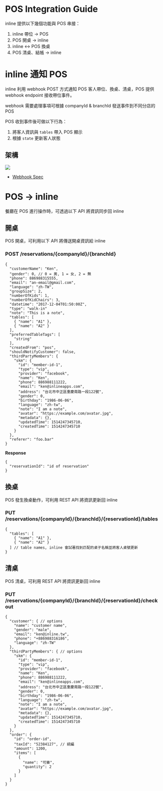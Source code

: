 # POS Integration Guide
inline 提供以下幾個功能與 POS 串接：

1. inline 帶位 → POS
2. POS 開桌 → inline
3. inline ↔ POS 換桌
4. POS 清桌、結帳 → inline
# inline 通知 POS

inline 利用 webhook POST 方式通知 POS 客人帶位、換桌、清桌，POS 提供 webhook endpoint 接收帶位事件。

webhook 需要處理事項可根據 companyId & branchId 發送事件到不同分店的 POS

POS 收到事件後可做以下行為：
1. 將客人資訊與 `tables` 帶入 POS 顯示
1. 根據 `state` 更新客人狀態

## 架構
![](https://d2mxuefqeaa7sj.cloudfront.net/s_739C3A445CE0DA65F2D9AF143A27AF7AABDD022DC5721FD2F5AF5C7EA74EE832_1521099875361_file.jpeg)

- [Webhook Spec](./webhook.md)

# POS -> inline

餐廳在 POS 進行操作時，可透過以下 API 將資訊同步回 inline

## 開桌

POS 開桌，可利用以下 API 將傳送開桌資訊給 inline

### POST /reservations/{companyId}/{branchId}
    {
      "customerName": "Ken",
      "gender": 0, // 0 = 男, 1 = 女, 2 = 無
      "phone": 886988315555,
      "email": "an-email@gmail.com",
      "language": "zh-TW",
      "groupSize": 2,
      "numberOfKids": 1,
      "numberOfKidChairs": 3,
      "datetime": "2017-12-04T01:50:00Z",
      "type": "walk-in"
      "note": "This is a note",
      "tables": [
        { "name": "A1" },
        { "name": "A2" }
      ],
      "preferredTableTags": [
        "string"
      ],
      "createdFrom": "pos",
      "shouldNotifyCustomer": false,
      "thirdPartyMembers": {
        "skm": {
          "id": "member-id-1",
          "type": "vip",
          "provider": "facebook",
          "name": "Ken",
          "phone": 886988111222,
          "email": "ken@inlineapps.com",
          "address": "台北市中正區重慶南路一段122號",
          "gender": 0,
          "birthday": "1986-06-06",
          "language": "zh-tw",
          "note": "I am a note",
          "avatar": "https://example.com/avatar.jpg",
          "metadata": {},
          "updatedTime": 1514247345710,
          "createdTime": 1514247345710
        }
      },
      "referer": "foo.bar"
    }

**Response**

    {
      "reservationId": "id of reservation"
    }


## 換桌

POS 發生換桌動作，可利用 REST API 將資訊更新回 inline

### PUT /reservations/{companyId}/{branchId}/{reservationId}/tables
    {
      "tables": [
        { "name": "A1" },
        { "name": "A2" }
      ] // table names, inline 會試著找到匹配的桌子名稱並將客人桌號更新
    }
## 清桌

POS 清桌，可利用 REST API 將資訊更新回 inline

### PUT /reservations/{companyId}/{branchId}/{reservationId}/checkout
    {
      "customer": { // options
        "name": "customer name",
        "gender": "male",
        "email": "ken@inline.tw",
        "phone": "+886988316186",
        "language": "zh-TW"
      },
      "thirdPartyMembers": { // options
        "skm": {
          "id": "member-id-1",
          "type": "vip",
          "provider": "facebook",
          "name": "Ken",
          "phone": 886988111222,
          "email": "ken@inlineapps.com",
          "address": "台北市中正區重慶南路一段122號",
          "gender": 0,
          "birthday": "1986-06-06",
          "language": "zh-tw",
          "note": "I am a note",
          "avatar": "https://example.com/avatar.jpg",
          "metadata": {},
          "updatedTime": 1514247345710,
          "createdTime": 1514247345710
        }
      },
      "order": {
        "id": "order-id",
        "taxId": "52384127", // 統編
        "amount": 1200,
        "items": [
          {
            "name": "可樂",
            "quantity": 2
          }
        ]
      }
    }
